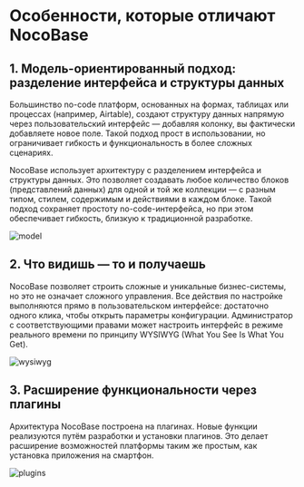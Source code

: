 # Особенности, которые отличают NocoBase

## 1. Модель-ориентированный подход: разделение интерфейса и структуры данных

Большинство no-code платформ, основанных на формах, таблицах или процессах (например, Airtable), создают структуру данных напрямую через пользовательский интерфейс — добавляя колонку, вы фактически добавляете новое поле. Такой подход прост в использовании, но ограничивает гибкость и функциональность в более сложных сценариях.

NocoBase использует архитектуру с разделением интерфейса и структуры данных. Это позволяет создавать любое количество блоков (представлений данных) для одной и той же коллекции — с разным типом, стилем, содержимым и действиями в каждом блоке. Такой подход сохраняет простоту no-code-интерфейса, но при этом обеспечивает гибкость, близкую к традиционной разработке.

![model](https://nocobase-file.oss-cn-beijing.aliyuncs.com/model-l.png)

## 2. Что видишь — то и получаешь

NocoBase позволяет строить сложные и уникальные бизнес-системы, но это не означает сложного управления.
Все действия по настройке выполняются прямо в пользовательском интерфейсе: достаточно одного клика, чтобы открыть параметры конфигурации. Администратор с соответствующими правами может настроить интерфейс в режиме реального времени по принципу WYSIWYG (What You See Is What You Get).

![wysiwyg](https://nocobase-file.oss-cn-beijing.aliyuncs.com/wysiwyg.gif)

## 3. Расширение функциональности через плагины

Архитектура NocoBase построена на плагинах.
Новые функции реализуются путём разработки и установки плагинов. Это делает расширение возможностей платформы таким же простым, как установка приложения на смартфон.

![plugins](https://nocobase-file.oss-cn-beijing.aliyuncs.com/plugins-l.png)
